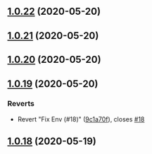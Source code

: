 ## [1.0.22](https://github.com/intellisysdcorp/covid-safe-paths/compare/1.0.21...1.0.22) (2020-05-20)



## [1.0.21](https://github.com/intellisysdcorp/covid-safe-paths/compare/1.0.20...1.0.21) (2020-05-20)



## [1.0.20](https://github.com/intellisysdcorp/covid-safe-paths/compare/1.0.19...1.0.20) (2020-05-20)



## [1.0.19](https://github.com/intellisysdcorp/covid-safe-paths/compare/1.0.18...1.0.19) (2020-05-20)


### Reverts

* Revert "Fix Env (#18)" ([9c1a70f](https://github.com/intellisysdcorp/covid-safe-paths/commit/9c1a70f75015aedcb9a6d34f66ae7c22dbb3afab)), closes [#18](https://github.com/intellisysdcorp/covid-safe-paths/issues/18)



## [1.0.18](https://github.com/intellisysdcorp/covid-safe-paths/compare/1.0.17...1.0.18) (2020-05-19)




